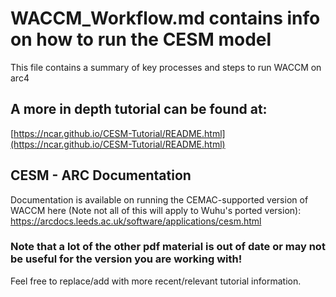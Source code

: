 # WACCM_Workflow.md contains info on how to run the CESM model

This file contains a summary of key processes and steps to run WACCM on arc4


## A more in depth tutorial can be found at:

[https://ncar.github.io/CESM-Tutorial/README.html](https://ncar.github.io/CESM-Tutorial/README.html)


## CESM - ARC Documentation

Documentation is available on running the CEMAC-supported version of WACCM here (Note not all of this will apply to Wuhu's ported version):
https://arcdocs.leeds.ac.uk/software/applications/cesm.html


### Note that a lot of the other pdf material is out of date or may not be useful for the version you are working with!
Feel free to replace/add with more recent/relevant tutorial information.
